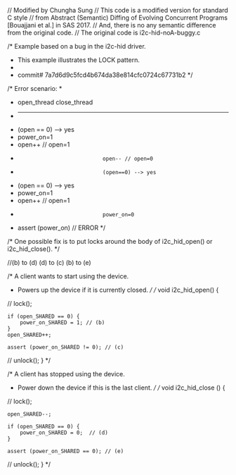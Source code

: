 // Modified by Chungha Sung
// This code is a modified version for standard C style
// from Abstract (Semantic) Diffing of Evolving Concurrent Programs [Bouajjani et al.] in SAS 2017.
// And, there is no any semantic difference from the original code.
// The original code is i2c-hid-noA-buggy.c 

/* Example based on a bug in the i2c-hid driver.
 * This example illustrates the LOCK pattern.
 *
 * commit# 7a7d6d9c5fcd4b674da38e814cfc0724c67731b2
 */

/* Error scenario:
 *
 * open_thread                    close_thread
 * -----------                    ------------
 * (open == 0) --> yes
 * power_on=1
 * open++ // open=1
 *                                open-- // open=0
 *                                (open==0) --> yes
 * (open == 0) --> yes
 * power_on=1
 * open++ // open=1
 *                                power_on=0
 * assert (power_on) // ERROR
 */

/* One possible fix is to put locks around the body of i2c_hid_open() or i2c_hid_close().
 */


//(b) to (d)          (d) to (c)              (b) to (e)

/* A client wants to start using the device.
 * Powers up the device if it is currently closed. */
/*
void i2c_hid_open() {

//    lock();

    if (open_SHARED == 0) {
        power_on_SHARED = 1; // (b)
    }
    open_SHARED++;

    assert (power_on_SHARED != 0); // (c)

//    unlock();
}
*/

/* A client has stopped using the device.
 * Power down the device if this is the last client.
 */
/*
void i2c_hid_close ()
{

//    lock();

    open_SHARED--;

    if (open_SHARED == 0) {
        power_on_SHARED = 0;  // (d)
    }

    assert (power_on_SHARED == 0); // (e)

//    unlock();
}
*/
